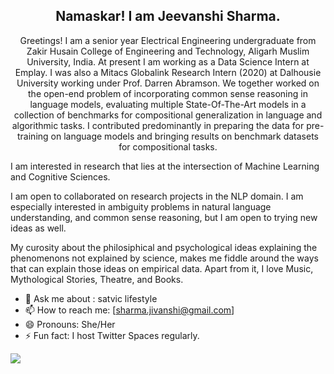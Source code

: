 <h2 align='center'> Namaskar! I am Jeevanshi Sharma. </h2> 

<!--
**Femme-js/Femme-js** is a ✨ _special_ ✨ repository because its `README.md` (this file) appears on your GitHub profile.
-->
<p align = 'center'>
Greetings! I am a senior year Electrical Engineering undergraduate from Zakir Husain College of Engineering and Technology, Aligarh Muslim University, India. At present I am working as a Data Science Intern at Emplay. I was also a Mitacs Globalink Research Intern (2020) at Dalhousie University working under Prof. Darren Abramson. We together worked on the open-end problem of incorporating common sense reasoning in language models, evaluating multiple State-Of-The-Art models in a collection of benchmarks for compositional generalization in language and algorithmic tasks. I contributed predominantly in preparing the data for pre-training on language models and bringing results on benchmark datasets for compositional tasks.

I am interested in research that lies at the intersection of Machine Learning and Cognitive Sciences.

I am open to collaborated on research projects in the NLP domain. I am especially interested in ambiguity problems in natural language understanding, and common sense reasoning, but I am open to trying new ideas as well.

My curosity about the philosiphical and psychological ideas explaining the phenomenons not explained by science, makes me fiddle around the ways that can explain those ideas on empirical data. Apart from it, I love Music, Mythological Stories, Theatre, and Books.
 

</p>


- 💬 Ask me about : satvic lifestyle
- 📫 How to reach me: [sharma.jivanshi@gmail.com]
- 😄 Pronouns: She/Her
- ⚡ Fun fact: I host Twitter Spaces regularly. 


<img align="center" src="https://github-readme-stats.vercel.app/api/?username=femme-js&theme=radical" />

